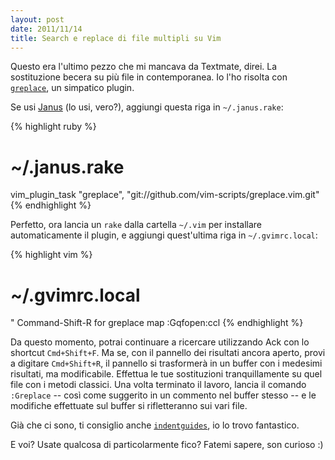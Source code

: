 ```yaml
---
layout: post
date: 2011/11/14
title: Search e replace di file multipli su Vim
---
```


Questo era l'ultimo pezzo che mi mancava da Textmate, direi. La sostituzione becera su più file in contemporanea. Io l'ho risolta con [`greplace`](https://github.com/vim-scripts/greplace.vim), un simpatico plugin.

Se usi [Janus](https://github.com/carlhuda/janus) (lo usi, vero?), aggiungi questa riga in `~/.janus.rake`:

{% highlight ruby %}
# ~/.janus.rake
vim_plugin_task "greplace", "git://github.com/vim-scripts/greplace.vim.git"
{% endhighlight %}

Perfetto, ora lancia un `rake` dalla cartella `~/.vim` per installare automaticamente il plugin, e aggiungi quest'ultima riga in `~/.gvimrc.local`:

{% highlight vim %}
# ~/.gvimrc.local
" Command-Shift-R for greplace
map <D-R> :Gqfopen<CR>:ccl<CR>
{% endhighlight %}

Da questo momento, potrai continuare a ricercare utilizzando Ack con lo shortcut `Cmd+Shift+F`. Ma se, con il pannello dei risultati ancora aperto, provi a digitare `Cmd+Shift+R`, il pannello si trasformerà in un buffer con i medesimi risultati, ma modificabile. Effettua le tue sostituzioni tranquillamente su quel file con i metodi classici. Una volta terminato il lavoro, lancia il comando `:Greplace` -- così come suggerito in un commento nel buffer stesso -- e le modifiche effettuate sul buffer si rifletteranno sui vari file.

Già che ci sono, ti consiglio anche [`indentguides`](http://github.com/mutewinter/vim-indent-guides), io lo trovo fantastico.

E voi? Usate qualcosa di particolarmente fico? Fatemi sapere, son
curioso :)